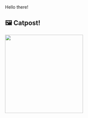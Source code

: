 Hello there!



## 🖼️ Catpost!

<sub>
    <img src="https://cdn2.thecatapi.com/images/nv.jpg" height="256">
</sub>

